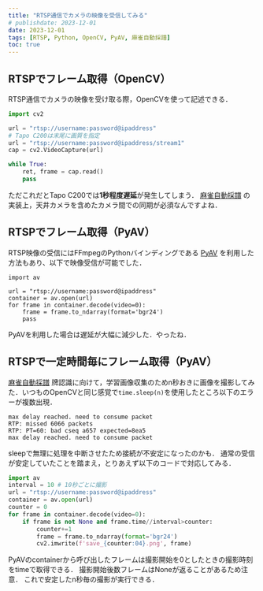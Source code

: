 ```yaml
---
title: "RTSP通信でカメラの映像を受信してみる"
# publishdate: 2023-12-01
date: 2023-12-01
tags: [RTSP, Python, OpenCV, PyAV, 麻雀自動採譜]
toc: true
---
```


## RTSPでフレーム取得（OpenCV）

RTSP通信でカメラの映像を受け取る際，OpenCVを使って記述できる．

```python
import cv2

url = "rtsp://username:password@ipaddress"
# Tapo C200は末尾に画質を指定
url = "rtsp://username:password@ipaddress/stream1"
cap = cv2.VideoCapture(url)

while True:
    ret, frame = cap.read()
    pass
```

ただこれだとTapo C200では**1秒程度遅延**が発生してしまう．
<a href="/blog/tags/麻雀自動採譜/" target="_blank">麻雀自動採譜</a>
の実装上，天井カメラを含めたカメラ間での同期が必須なんですよね．

## RTSPでフレーム取得（PyAV）

RTSP映像の受信にはFFmpegのPythonバインディングである
<a href="https://pyav.org/docs/develop/index.html" target="_blank">PyAV</a>
を利用した方法もあり、以下で映像受信が可能でした．

```python:
import av

url = "rtsp://username:password@ipaddress"
container = av.open(url)
for frame in container.decode(video=0):
    frame = frame.to_ndarray(format='bgr24')
    pass
```

PyAVを利用した場合は遅延が大幅に減少した．やったね．

## RTSPで一定時間毎にフレーム取得（PyAV）

<a href="/blog/tags/麻雀自動採譜/" target="_blank">麻雀自動採譜</a>
牌認識に向けて，学習画像収集のためn秒おきに画像を撮影してみた．いつものOpenCVと同じ感覚で`time.sleep(n)`を使用したところ以下のエラーが複数出現．

```raw:
max delay reached. need to consume packet
RTP: missed 6066 packets
RTP: PT=60: bad cseq a657 expected=8ea5
max delay reached. need to consume packet
```

sleepで無理に処理を中断させたため接続が不安定になったのかも．
通常の受信が安定していたことを踏まえ，とりあえず以下のコードで対応してみる．

```python
import av
interval = 10 # 10秒ごとに撮影
url = "rtsp://username:password@ipaddress"
container = av.open(url)
counter = 0
for frame in container.decode(video=0):
    if frame is not None and frame.time//interval>counter:
        counter+=1
        frame = frame.to_ndarray(format='bgr24')
        cv2.imwrite(f'save_{counter:04}.png', frame)
```

PyAVのcontainerから呼び出したフレームは撮影開始を0としたときの撮影時刻をtimeで取得できる．
撮影開始後数フレームはNoneが返ることがあるため注意．
これで安定したn秒毎の撮影が実行できる．
